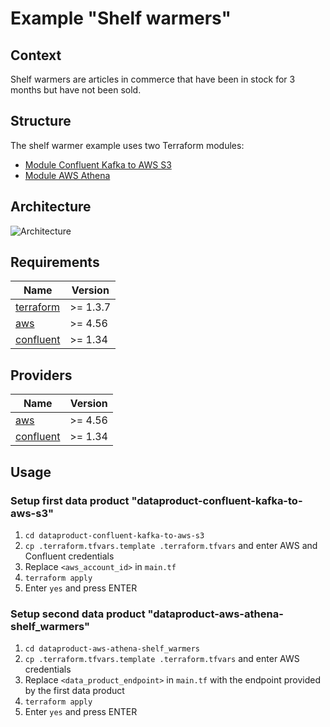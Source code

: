 # Example "Shelf warmers"

## Context

Shelf warmers are articles in commerce that have been in stock for 3 months but have not been sold.

## Structure

The shelf warmer example uses two Terraform modules:
* [Module Confluent Kafka to AWS S3](https://github.com/datamesh-architecture/terraform-dataproduct-confluent-kafka-to-aws-s3)
* [Module AWS Athena](https://github.com/datamesh-architecture/terraform-dataproduct-aws-athena)

## Architecture

![Architecture](https://www.datamesh-architecture.com/images/terraform-datamesh-dataproduct.png.webp)

## Requirements

| Name                                                                      | Version    |
|---------------------------------------------------------------------------|------------|
| <a name="requirement_terraform"></a> [terraform](#requirement\_terraform) | >= 1.3.7   |
| <a name="requirement_aws"></a> [aws](#requirement\_aws)                   | >= 4.56    |
| <a name="requirement_confluent"></a> [confluent](#requirement\_confluent) | >= 1.34    |

## Providers

| Name                                                                | Version   |
|---------------------------------------------------------------------|-----------|
| <a name="provider_aws"></a> [aws](#provider\_aws)                   | >= 4.56   |
| <a name="provider_confluent"></a> [confluent](#provider\_confluent) | >= 1.34   |

## Usage

### Setup first data product "dataproduct-confluent-kafka-to-aws-s3"
1. `cd dataproduct-confluent-kafka-to-aws-s3`
2. `cp .terraform.tfvars.template .terraform.tfvars` and enter AWS and Confluent credentials
3. Replace `<aws_account_id>` in `main.tf`
4. `terraform apply`
5. Enter `yes` and press ENTER

### Setup second data product "dataproduct-aws-athena-shelf_warmers"
1. `cd dataproduct-aws-athena-shelf_warmers`
2. `cp .terraform.tfvars.template .terraform.tfvars` and enter AWS credentials
3. Replace `<data_product_endpoint>` in `main.tf` with the endpoint provided by the first data product
4. `terraform apply`
5. Enter `yes` and press ENTER
